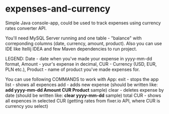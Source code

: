 # expenses-and-currency
Simple Java console-app, could be used to track expenses using currency rates converter API.

You'll need MySQL Server running and one table - "balance" with correponding columns (date, currency, amount, product).
Also you can use IDE like Itellij IDEA and few Maven dependencies to run project.

LEGEND:
Date - date when you've made your expense in yyyy-mm-dd format,
Amount - your's expense in decimal, CUR - Currency (USD, EUR, PLN etc.), 
Product - name of product you've made expenses for.

You can use following COMMANDS to work with App:
 exit - stops the app
 list - shows all expences
 add - adds new expense (should be written like: **add yyyy-mm-dd Amount CUR Product** sample)
 clear - deletes expense by date (should be written like: **clear yyyy-mm-dd** sample)
 total CUR - shows all expences in selected CUR (getting rates from fixer.io API, where CUR is currency you select)
 
